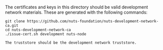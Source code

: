 The certificates and keys in this directory should be valid development network materials. These are generated with the following commands:
```
git clone https://github.com/nuts-foundation/nuts-development-network-ca.git
cd nuts-development-network-ca
./issue-cert.sh development nuts-node

The truststore should be the development network truststore.
